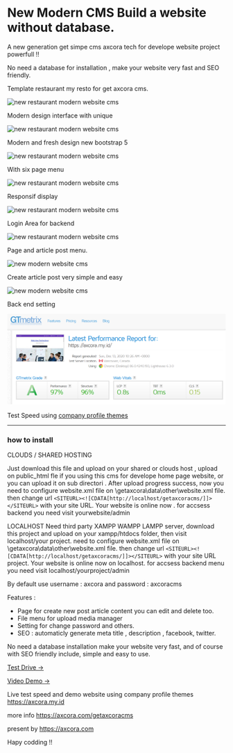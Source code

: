 # New Modern CMS Build a website without database.

A new generation get simpe cms axcora tech for develope website project powerfull !!

No need a database for installation , make your website very fast and SEO friendly.

Template restaurant my resto for get axcora cms.

![new restaurant modern website cms](https://a.fsdn.com/con/app/proj/restaurantwebsite-freedownload/screenshots/websiterestoran-restaurant%20cms%20web%20%285%29.png/max/max/1)

Modern design interface with unique

![new restaurant modern website cms](https://a.fsdn.com/con/app/proj/restaurantwebsite-freedownload/screenshots/websiterestoran-restaurant%20cms%20web%20%284%29.png/max/max/1)

Modern and fresh design new bootstrap 5

![new restaurant modern website cms](https://a.fsdn.com/con/app/proj/restaurantwebsite-freedownload/screenshots/websiterestoran-restaurant%20cms%20web%20%283%29.png/max/max/1)

With six page menu

![new restaurant modern website cms](https://a.fsdn.com/con/app/proj/restaurantwebsite-freedownload/screenshots/websiterestoran-restaurant%20cms%20web%20%281%29.png/max/max/1)

Responsif display

![new restaurant modern website cms](https://a.fsdn.com/con/app/proj/restaurantwebsite-freedownload/screenshots/New%20CMS%20modern%20website%20SEO%20%286%29.png/max/max/1)

Login Area for backend

![new restaurant modern website cms](https://a.fsdn.com/con/app/proj/getaxcoracms/screenshots/New%20CMS%20modern%20website%20SEO%20%285%29.png/max/max/1)

Page and article post menu.

![new modern website cms](https://a.fsdn.com/con/app/proj/getaxcoracms/screenshots/New%20CMS%20modern%20website%20SEO%20%284%29.png/max/max/1)

Create article post very simple and easy

![new modern website cms](https://a.fsdn.com/con/app/proj/getaxcoracms/screenshots/New%20CMS%20modern%20website%20SEO%20%282%29.png/max/max/1)

Back end setting



![new modern website cms](test.png)

Test Speed using [company profile themes](https://github.com/mesinkasir/companyprofilwebsite-getaxcoracms)



 -----------------------------------------------------------------
### how to install

CLOUDS / SHARED HOSTING

Just download this file and upload on your shared or clouds host , upload on public_html fle if you using this cms for develope home page website, or you can upload it on sub directori .
After upload progress success, now you need to configure website.xml file on \getaxcora\data\other\website.xml file. then change url `<SITEURL><![CDATA[http://localhost/getaxcoracms/]]></SITEURL>` with your site URL.
Your website is online now . for accsess backend you need visit yourwebsite/admin

LOCALHOST
Need third party XAMPP WAMPP LAMPP server, download this project and upload on your xampp/htdocs folder, then visit localhost/your project. need to configure website.xml file on \getaxcora\data\other\website.xml file. then change url `<SITEURL><![CDATA[http://localhost/getaxcoracms/]]></SITEURL>` with your site URL project.
Your website is online now on localhost. for accsess backend menu you need visit localhost/yourproject/admin

By default use username : axcora and password : axcoracms

Features :
+ Page for create new post article content you can edit and delete too.
+ File menu for upload media manager
+ Setting for change password and others.
+ SEO : automaticly generate meta title , description , facebook, twitter.

No need a database installation make your website very fast, and of course with SEO friendly include, simple and easy to use.

[Test Drive →](https://restaurantwebsite-freedownload.sourceforge.io/)

[Video Demo →](https://www.youtube.com/watch?v=vqbeeSLq-Fo)


Live test speed and demo website using company profile themes
https://axcora.my.id


more info https://axcora.com/getaxcoracms


present by https://axcora.com


Hapy codding !!
